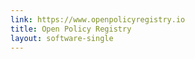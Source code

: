 ```yaml
---
link: https://www.openpolicyregistry.io
title: Open Policy Registry
layout: software-single
---
```

